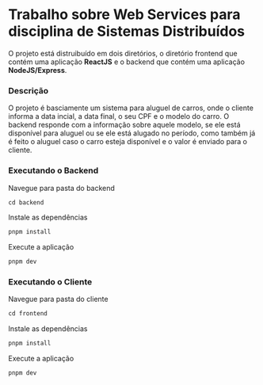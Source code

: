 # Trabalho sobre Web Services para disciplina de Sistemas Distribuídos

O projeto está distruibuído em dois diretórios, o diretório frontend que contém uma aplicação **ReactJS** e o backend que contém uma aplicação **NodeJS/Express**.

### Descrição
O projeto é basciamente um sistema para aluguel de carros, onde o cliente informa a data incial, a data final, o seu CPF e o modelo do carro. O backend responde com a informação sobre aquele modelo, se ele está disponível para aluguel ou se ele está alugado no período, como também já é feito o aluguel caso o carro esteja disponível e o valor é enviado para o cliente.
### Executando o Backend
Navegue para pasta do backend
```js
cd backend
```
Instale as dependências
```js
pnpm install
```
Execute a aplicação
```js
pnpm dev
```

### Executando o Cliente
Navegue para pasta do cliente
```js
cd frontend
```
Instale as dependências
```js
pnpm install
```
Execute a aplicação
```js
pnpm dev
```
